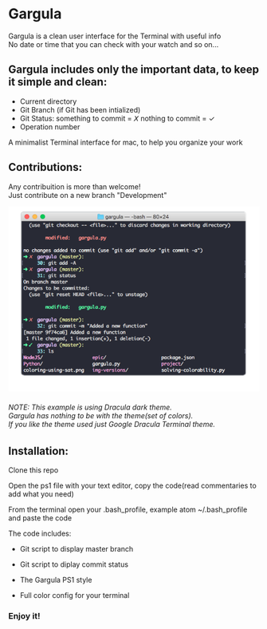 # Gargula

Gargula is a clean user interface for the Terminal with useful info <br>
No date or time that you can check with your watch and so on...

<h2>Gargula includes only the important data, to keep it simple and clean:</h2>

- Current directory
- Git Branch (if Git has been intialized)
- Git Status: 
       something to commit = 𝘟 
       nothing to commit = ✓
- Operation number

A minimalist Terminal interface for mac, to help you organize your work

<h2>Contributions:</h2>

Any contribuition is more than welcome! <br> 
Just contribute on a new branch "Development"

![](gargula.png) 

<h6> NOTE:
This example is using Dracula dark theme. <br> 
Gargula has nothing to be with the theme(set of colors). <br> 
If you like the theme used just Google Dracula Terminal theme. </h6>


<h2>Installation: </h2>

Clone this repo  

Open the ps1 file with your text editor, copy the code(read commentaries to add what you need)

From the terminal open your .bash_profile, example atom ~/.bash_profile and paste the code 

The code includes: 

- Git script to display master branch

- Git script to diplay commit status

- The Gargula PS1 style

- Full color config for your terminal

<h3>Enjoy it!</h3>
